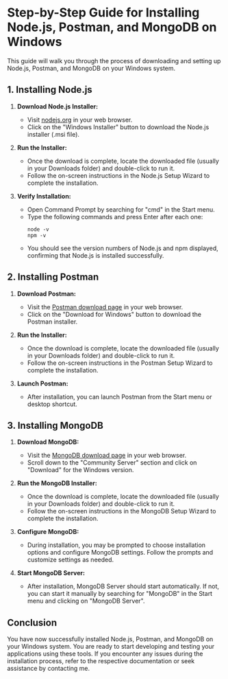 # Step-by-Step Guide for Installing Node.js, Postman, and MongoDB on Windows

This guide will walk you through the process of downloading and setting up Node.js, Postman, and MongoDB on your Windows system.

## 1. Installing Node.js

1. **Download Node.js Installer:**
   - Visit [nodejs.org](https://nodejs.org/en/download/) in your web browser.
   - Click on the "Windows Installer" button to download the Node.js installer (.msi file).

2. **Run the Installer:**
   - Once the download is complete, locate the downloaded file (usually in your Downloads folder) and double-click to run it.
   - Follow the on-screen instructions in the Node.js Setup Wizard to complete the installation.

3. **Verify Installation:**
   - Open Command Prompt by searching for "cmd" in the Start menu.
   - Type the following commands and press Enter after each one:
     ```
     node -v
     npm -v
     ```
   - You should see the version numbers of Node.js and npm displayed, confirming that Node.js is installed successfully.

## 2. Installing Postman

1. **Download Postman:**
   - Visit the [Postman download page](https://www.postman.com/downloads/) in your web browser.
   - Click on the "Download for Windows" button to download the Postman installer.

2. **Run the Installer:**
   - Once the download is complete, locate the downloaded file (usually in your Downloads folder) and double-click to run it.
   - Follow the on-screen instructions in the Postman Setup Wizard to complete the installation.

3. **Launch Postman:**
   - After installation, you can launch Postman from the Start menu or desktop shortcut.

## 3. Installing MongoDB

1. **Download MongoDB:**
   - Visit the [MongoDB download page](https://www.mongodb.com/try/download/community) in your web browser.
   - Scroll down to the "Community Server" section and click on "Download" for the Windows version.

2. **Run the MongoDB Installer:**
   - Once the download is complete, locate the downloaded file (usually in your Downloads folder) and double-click to run it.
   - Follow the on-screen instructions in the MongoDB Setup Wizard to complete the installation.

3. **Configure MongoDB:**
   - During installation, you may be prompted to choose installation options and configure MongoDB settings. Follow the prompts and customize settings as needed.

4. **Start MongoDB Server:**
   - After installation, MongoDB Server should start automatically. If not, you can start it manually by searching for "MongoDB" in the Start menu and clicking on "MongoDB Server".

## Conclusion

You have now successfully installed Node.js, Postman, and MongoDB on your Windows system. You are ready to start developing and testing your applications using these tools. If you encounter any issues during the installation process, refer to the respective documentation or seek assistance by contacting me.
